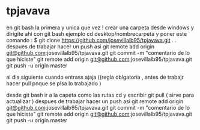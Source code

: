 # tpjavava


en git bash 
la primera y unica que vez ! 
crear una carpeta desde windows y dirigite ahi con git bash ejemplo
cd desktop/nombrecarpeta
y poner este comando : 
$ git clone https://github.com/josevillalb95/tpjavava.git
.
.
despues de trabajar 
hacer un push asi 
git remote add origin git@github.com:josevillalb95/tpjavava.git
git commit -m "comentario de lo que hiciste"
git remote add origin git@github.com:josevillalb95/tpjavava.git
git push -u origin master

 al dia siguiente cuando entrass ajaja ((regla oblgatoria , antes de trabajr hacer pull 
 poque se pisa lo trabajado )
 
 desde git bash ir a la capeta como las rutas cd 
 y escribir
 git pull ( sirve para actualizar )
despues de trabajar 
hacer un push asi 
git remote add origin git@github.com:josevillalb95/tpjavava.git
git commit -m "comentario de lo que hiciste"
git remote add origin git@github.com:josevillalb95/tpjavava.git
git push -u origin master
